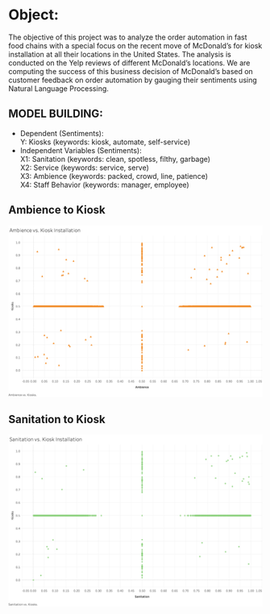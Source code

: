 # Object:
The objective of this project was to analyze the order automation in fast food chains with a special focus on the recent move of McDonald’s for kiosk installation at all their locations in the United States. The analysis is conducted on the Yelp reviews of different McDonald’s locations. We are computing the success of this business decision of McDonald’s based on customer feedback on order automation by gauging their sentiments using Natural Language Processing.

## MODEL BUILDING: 

* Dependent (Sentiments): <br/>
Y: Kiosks (keywords: kiosk, automate, self-service)
* Independent Variables (Sentiments):<br/>
X1: Sanitation (keywords: clean, spotless, filthy, garbage)<br/>
X2: Service (keywords: service, serve)<br/>
X3: Ambience (keywords: packed, crowd, line, patience)<br/>
X4: Staff Behavior (keywords: manager, employee)

## Ambience to Kiosk
![AtoK](./image/Ambience_Kiosk.png)

## Sanitation to Kiosk
![StoK](./image/Sanitation_Kiosk.png)
